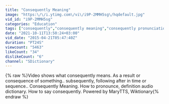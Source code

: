 ```yaml
---
title: "Consequently Meaning"
image: "https:\/\/i.ytimg.com\/vi\/i9P-2MMH5sg\/hqdefault.jpg"
vid_id: "i9P-2MMH5sg"
categories: "Education"
tags: ["consequently","consequently meaning","consequently pronunciation"]
date: "2021-10-11T13:50:24+03:00"
vid_date: "2015-04-21T05:47:40Z"
duration: "PT24S"
viewcount: "5463"
likeCount: "34"
dislikeCount: "6"
channel: "SDictionary"
---
```

{% raw %}Video shows what consequently means. As a result or consequence of something.. subsequently, following after in time or sequence..  Consequently Meaning. How to pronounce, definition audio dictionary. How to say consequently. Powered by MaryTTS, Wiktionary{% endraw %}
